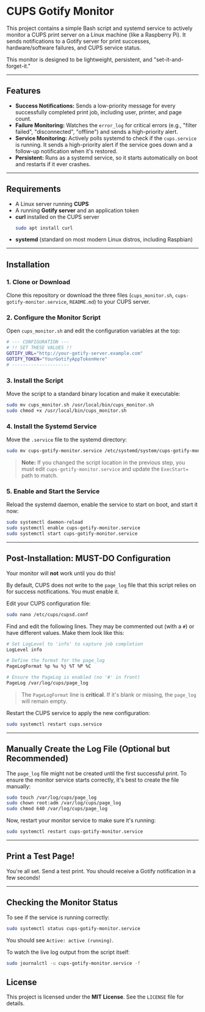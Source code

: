 # CUPS Gotify Monitor

This project contains a simple Bash script and systemd service to actively monitor a CUPS print server on a Linux machine (like a Raspberry Pi). It sends notifications to a Gotify server for print successes, hardware/software failures, and CUPS service status.

This monitor is designed to be lightweight, persistent, and "set-it-and-forget-it."

---

## Features

- **Success Notifications:** Sends a low-priority message for every successfully completed print job, including user, printer, and page count.
- **Failure Monitoring:** Watches the `error_log` for critical errors (e.g., "filter failed", "disconnected", "offline") and sends a high-priority alert.
- **Service Monitoring:** Actively polls systemd to check if the `cups.service` is running. It sends a high-priority alert if the service goes down and a follow-up notification when it's restored.
- **Persistent:** Runs as a systemd service, so it starts automatically on boot and restarts if it ever crashes.

---

## Requirements

- A Linux server running **CUPS**
- A running **Gotify server** and an application token
- **curl** installed on the CUPS server  
  ```bash
  sudo apt install curl
  ```

* **systemd** (standard on most modern Linux distros, including Raspbian)

---

## Installation

### 1. Clone or Download

Clone this repository or download the three files (`cups_monitor.sh`, `cups-gotify-monitor.service`, `README.md`) to your CUPS server.

### 2. Configure the Monitor Script

Open `cups_monitor.sh` and edit the configuration variables at the top:

```bash
# --- CONFIGURATION ---
# !! SET THESE VALUES !!
GOTIFY_URL="http://your-gotify-server.example.com"
GOTIFY_TOKEN="YourGotifyAppTokenHere"
# ---------------------
```

### 3. Install the Script

Move the script to a standard binary location and make it executable:

```bash
sudo mv cups_monitor.sh /usr/local/bin/cups_monitor.sh
sudo chmod +x /usr/local/bin/cups_monitor.sh
```

### 4. Install the Systemd Service

Move the `.service` file to the systemd directory:

```bash
sudo mv cups-gotify-monitor.service /etc/systemd/system/cups-gotify-monitor.service
```

> **Note:** If you changed the script location in the previous step, you must edit `cups-gotify-monitor.service` and update the `ExecStart=` path to match.

### 5. Enable and Start the Service

Reload the systemd daemon, enable the service to start on boot, and start it now:

```bash
sudo systemctl daemon-reload
sudo systemctl enable cups-gotify-monitor.service
sudo systemctl start cups-gotify-monitor.service
```

---

## Post-Installation: MUST-DO Configuration

Your monitor will **not** work until you do this!

By default, CUPS does not write to the `page_log` file that this script relies on for success notifications. You must enable it.

Edit your CUPS configuration file:

```bash
sudo nano /etc/cups/cupsd.conf
```

Find and edit the following lines. They may be commented out (with a `#`) or have different values. Make them look like this:

```bash
# Set LogLevel to 'info' to capture job completion
LogLevel info

# Define the format for the page_log
PageLogFormat %p %u %j %T %P %C

# Ensure the PageLog is enabled (no '#' in front)
PageLog /var/log/cups/page_log
```

> The `PageLogFormat` line is **critical**. If it's blank or missing, the `page_log` will remain empty.

Restart the CUPS service to apply the new configuration:

```bash
sudo systemctl restart cups.service
```

---

## Manually Create the Log File (Optional but Recommended)

The `page_log` file might not be created until the first successful print. To ensure the monitor service starts correctly, it's best to create the file manually:

```bash
sudo touch /var/log/cups/page_log
sudo chown root:adm /var/log/cups/page_log
sudo chmod 640 /var/log/cups/page_log
```

Now, restart your monitor service to make sure it's running:

```bash
sudo systemctl restart cups-gotify-monitor.service
```

---

## Print a Test Page!

You're all set. Send a test print. You should receive a Gotify notification in a few seconds!

---

## Checking the Monitor Status

To see if the service is running correctly:

```bash
sudo systemctl status cups-gotify-monitor.service
```

You should see `Active: active (running)`.

To watch the live log output from the script itself:

```bash
sudo journalctl -u cups-gotify-monitor.service -f
```

## License

This project is licensed under the **MIT License**.
See the `LICENSE` file for details.
